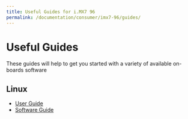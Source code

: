 ```yaml
---
title: Useful Guides for i.MX7 96
permalink: /documentation/consumer/imx7-96/guides/
---
```


# Useful Guides

These guides will help to get you started with a variety of available on-boards software

## Linux

- [User Guide](/user-guide.md)
- [Software Guide](/software-guide.md)
